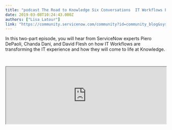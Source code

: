 ```yaml
---
title: "podcast The Road to Knowledge Six Conversations  IT Workflows Part "
date: 2019-03-08T10:24:43.000Z
authors: ["Lisa Latour"]
link: "https://community.servicenow.com/community?id=community_blog&sys_id=ae0be0bddb40f30014d6fb24399619b9"
---
```

<p>In this two-part episode, you will hear from ServiceNow experts Piero DePaoli, Chanda Dani, and David Flesh on how IT Workflows are transforming the IT experience and how they will come to life at Knowledge.</p>
<p> </p>
<p><iframe src="https://omny.fm/shows/servicenow-cloudcast/the-road-to-knowledge-six-conversations-it-workflo/embed?style&#61;cover" width="100%" height="180"></iframe></p>